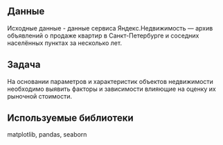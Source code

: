 ## Данные
Исходные данные - данные сервиса Яндекс.Недвижимость — архив объявлений о продаже квартир в Санкт-Петербурге и соседних населённых пунктах за несколько лет.

## Задача
На основании параметров и характеристик объектов недвижимости необходимо выявить факторы и зависимости влияющие на оценку их рыночной стоимости.

## Используемые библиотеки
matplotlib, pandas, seaborn 

